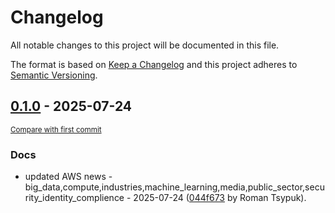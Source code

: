 # Changelog

All notable changes to this project will be documented in this file.

The format is based on [Keep a Changelog](http://keepachangelog.com/en/1.0.0/)
and this project adheres to [Semantic Versioning](http://semver.org/spec/v2.0.0.html).

<!-- insertion marker -->
## [0.1.0](https://github.com/tsypuk/aws-news/releases/tag/ver-2025-07-240.1.0) - 2025-07-24

<small>[Compare with first commit](https://github.com/tsypuk/aws-news/compare/35e2065cb39c52a42caac34dc79f1eb1d97bbd55...ver-2025-07-24)</small>

### Docs

- updated AWS news - big_data,compute,industries,machine_learning,media,public_sector,security_identity_complience - 2025-07-24 ([044f673](https://github.com/tsypuk/aws-news/commit/044f67320829168e03fa32cb4dfcf204c7ba3e8f) by Roman Tsypuk).

